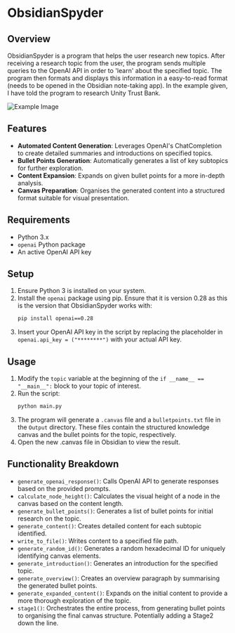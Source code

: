 # ObsidianSpyder

## Overview
ObsidianSpyder is a program that helps the user research new topics. After receiving a research topic from the user, the program sends multiple queries to the OpenAI API in order to 'learn' about the specified topic. The program then formats and displays this information in a easy-to-read format (needs to be opened in the Obsidian note-taking app). In the example given, I have told the program to research Unity Trust Bank.

![Example Image](https://i.imgur.com/c4x3wNG.png)

## Features
- **Automated Content Generation**: Leverages OpenAI's ChatCompletion to create detailed summaries and introductions on specified topics.
- **Bullet Points Generation**: Automatically generates a list of key subtopics for further exploration.
- **Content Expansion**: Expands on given bullet points for a more in-depth analysis.
- **Canvas Preparation**: Organises the generated content into a structured format suitable for visual presentation.

## Requirements
- Python 3.x
- `openai` Python package
- An active OpenAI API key

## Setup
1. Ensure Python 3 is installed on your system.
2. Install the `openai` package using pip. Ensure that it is version 0.28 as this is the version that ObsidianSpyder works with:
   ```bash
   pip install openai==0.28
   ```
3. Insert your OpenAI API key in the script by replacing the placeholder in `openai.api_key = ("********")` with your actual API key.

## Usage
1. Modify the `topic` variable at the beginning of the `if __name__ == "__main__":` block to your topic of interest.
2. Run the script:
   ```bash
   python main.py
   ```
3. The program will generate a `.canvas` file and a `bulletpoints.txt` file in the `Output` directory. These files contain the structured knowledge canvas and the bullet points for the topic, respectively.
4. Open the new .canvas file in Obsidian to view the result.

## Functionality Breakdown
- `generate_openai_response()`: Calls OpenAI API to generate responses based on the provided prompts.
- `calculate_node_height()`: Calculates the visual height of a node in the canvas based on the content length.
- `generate_bullet_points()`: Generates a list of bullet points for initial research on the topic.
- `generate_content()`: Creates detailed content for each subtopic identified.
- `write_to_file()`: Writes content to a specified file path.
- `generate_random_id()`: Generates a random hexadecimal ID for uniquely identifying canvas elements.
- `generate_introduction()`: Generates an introduction for the specified topic.
- `generate_overview()`: Creates an overview paragraph by summarising the generated bullet points.
- `generate_expanded_content()`: Expands on the initial content to provide a more thorough exploration of the topic.
- `stage1()`: Orchestrates the entire process, from generating bullet points to organising the final canvas structure. Potentially adding a Stage2 down the line.
